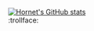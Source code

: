 [![Hornet's GitHub stats](https://github-readme-stats.vercel.app/api?username=Hornet07&show_icons=true&theme=radical)](https://github.com/anuraghazra/github-readme-stats)  
:trollface:
